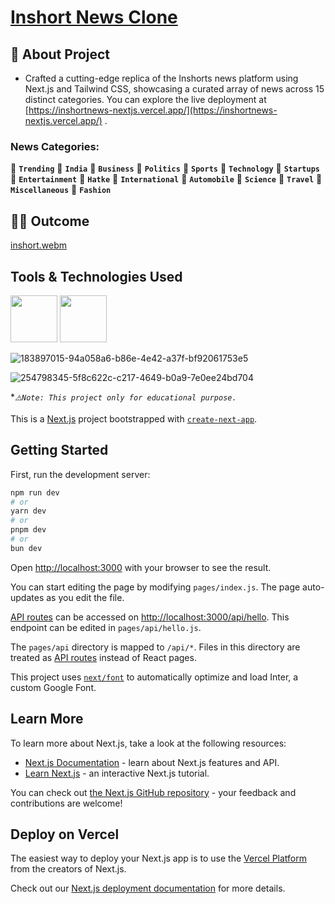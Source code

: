 # [Inshort News Clone](https://inshortnews-nextjs.vercel.app/)

## 📃 About Project
- Crafted a cutting-edge replica of the Inshorts news platform using Next.js and Tailwind CSS, showcasing a curated array of news across 15 distinct categories. You can explore the live deployment at [https://inshortnews-nextjs.vercel.app/](https://inshortnews-nextjs.vercel.app/) .

### News Categories:
📰 **`Trending`**
📰 **`India`**
📰 **`Business`**
📰 **`Politics`**
📰 **`Sports`**
📰 **`Technology`**
📰 **`Startups`**
📰 **`Entertainment`**
📰 **`Hatke`**
📰 **`International`**
📰 **`Automobile`**
📰 **`Science`**
📰 **`Travel`**
📰 **`Miscellaneous`**
📰 **`Fashion`**


## 👨‍💻 Outcome
[inshort.webm](https://github.com/yagnikpipaliya/inshortnews-nextjs/assets/97233515/099ba0a1-296b-4c45-9e3e-0d1479cc188c)

## Tools & Technologies Used
<img src="https://github.com/yagnikpipaliya/inshortnews-nextjs/assets/97233515/f41ffd2e-2bb8-4076-a7ac-51ecb667f08f" width="75" height="75" /> <img src="https://github.com/yagnikpipaliya/inshortnews-nextjs/assets/97233515/a3abb347-08cc-4469-97b7-f990ae59504f" width="75" height="75" /> 

![183897015-94a058a6-b86e-4e42-a37f-bf92061753e5](https://github.com/yagnikpipaliya/inshortnews-nextjs/assets/97233515/f41ffd2e-2bb8-4076-a7ac-51ecb667f08f)

![254798345-5f8c622c-c217-4649-b0a9-7e0ee24bd704](https://github.com/yagnikpipaliya/inshortnews-nextjs/assets/97233515/a3abb347-08cc-4469-97b7-f990ae59504f)

**`⚠️Note: This project only for educational purpose.`*

This is a [Next.js](https://nextjs.org/) project bootstrapped with [`create-next-app`](https://github.com/vercel/next.js/tree/canary/packages/create-next-app).

## Getting Started

First, run the development server:

```bash
npm run dev
# or
yarn dev
# or
pnpm dev
# or
bun dev
```

Open [http://localhost:3000](http://localhost:3000) with your browser to see the result.

You can start editing the page by modifying `pages/index.js`. The page auto-updates as you edit the file.

[API routes](https://nextjs.org/docs/api-routes/introduction) can be accessed on [http://localhost:3000/api/hello](http://localhost:3000/api/hello). This endpoint can be edited in `pages/api/hello.js`.

The `pages/api` directory is mapped to `/api/*`. Files in this directory are treated as [API routes](https://nextjs.org/docs/api-routes/introduction) instead of React pages.

This project uses [`next/font`](https://nextjs.org/docs/basic-features/font-optimization) to automatically optimize and load Inter, a custom Google Font.

## Learn More

To learn more about Next.js, take a look at the following resources:

- [Next.js Documentation](https://nextjs.org/docs) - learn about Next.js features and API.
- [Learn Next.js](https://nextjs.org/learn) - an interactive Next.js tutorial.

You can check out [the Next.js GitHub repository](https://github.com/vercel/next.js/) - your feedback and contributions are welcome!

## Deploy on Vercel

The easiest way to deploy your Next.js app is to use the [Vercel Platform](https://vercel.com/new?utm_medium=default-template&filter=next.js&utm_source=create-next-app&utm_campaign=create-next-app-readme) from the creators of Next.js.

Check out our [Next.js deployment documentation](https://nextjs.org/docs/deployment) for more details.
